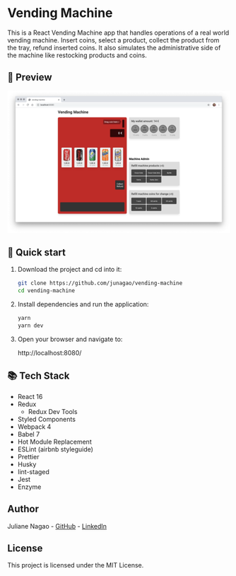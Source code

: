 # Vending Machine

This is a React Vending Machine app that handles operations of a real world vending machine. Insert coins, select a product, collect the product from the tray, refund inserted coins. It also simulates the administrative side of the machine like restocking products and coins.

## 👀 Preview

![vending-machine-png](./src/images/vending-machine-preview.png)

## 🚀 Quick start

1. Download the project and cd into it:

   ```bash
   git clone https://github.com/junagao/vending-machine
   cd vending-machine
   ```

2. Install dependencies and run the application:

   ```bash
   yarn
   yarn dev
   ```

3. Open your browser and navigate to:

   http://localhost:8080/

## 📚 Tech Stack

- React 16
- Redux
  - Redux Dev Tools
- Styled Components
- Webpack 4
- Babel 7
- Hot Module Replacement
- ESLint (airbnb styleguide)
- Prettier
- Husky
- lint-staged
- Jest
- Enzyme

## Author

Juliane Nagao - [GitHub](https://github.com/junagao) - [LinkedIn](https://www.linkedin.com/in/junagao/)

## License

This project is licensed under the MIT License.
